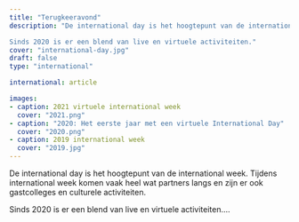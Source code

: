 ```yaml
---
title: "Terugkeeravond"
description: "De international day is het hoogtepunt van de international week. Tijdens international week komen vaak heel wat partners langs en zijn er ook gastcolleges en culturele activiteiten.

Sinds 2020 is er een blend van live en virtuele activiteiten."
cover: "international-day.jpg"
draft: false
type: "international"

international: article

images:
- caption: 2021 virtuele international week
  cover: "2021.png"
- caption: "2020: Het eerste jaar met een virtuele International Day"
  cover: "2020.png"
- caption: 2019 international week
  cover: "2019.jpg"
---
```

De international day is het hoogtepunt van de international week. Tijdens international week komen vaak heel wat partners langs en zijn er ook gastcolleges en culturele activiteiten.

Sinds 2020 is er een blend van live en virtuele activiteiten….